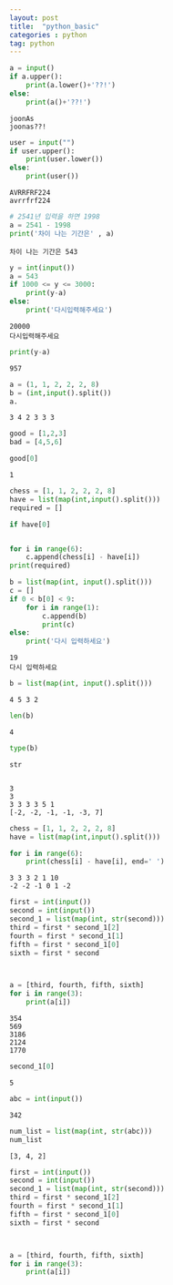 ```yaml
---
layout: post
title:  "python_basic"
categories : python
tag: python
---
```




```python
a = input()
if a.upper():
    print(a.lower()+'??!')
else:
    print(a()+'??!')
```

    joonAs
    joonas??!



```python
user = input("")
if user.upper():
    print(user.lower())
else:
    print(user())
```

    AVRRFRF224
    avrrfrf224



```python
# 2541년 입력을 하면 1998
a = 2541 - 1998
print('차이 나는 기간은' , a)
```

    차이 나는 기간은 543



```python
y = int(input())
a = 543
if 1000 <= y <= 3000:
    print(y-a)
else: 
    print('다시입력해주세요')
```

    20000
    다시입력해주세요



```python
print(y-a)
```

    957



```python
a = (1, 1, 2, 2, 2, 8)
b = (int,input().split())
a.
```

    3 4 2 3 3 3



```python
good = [1,2,3]
bad = [4,5,6]

good[0]
```




    1




```python
chess = [1, 1, 2, 2, 2, 8]
have = list(map(int,input().split()))
required = []

if have[0]


for i in range(6):
    c.append(chess[i] - have[i])
print(required)
```


```python
b = list(map(int, input().split()))
c = []
if 0 < b[0] < 9:
    for i in range(1):
        c.append(b)
        print(c)
else:
    print('다시 입력하세요')
```

    19
    다시 입력하세요



```python
b = list(map(int, input().split()))
```

    4 5 3 2



```python
len(b)
```




    4




```python
type(b)
```




    str




```python

```

    3
    3
    3 3 3 3 5 1
    [-2, -2, -1, -1, -3, 7]



```python
chess = [1, 1, 2, 2, 2, 8]
have = list(map(int,input().split()))

for i in range(6):
    print(chess[i] - have[i], end=' ')
```

    3 3 3 2 1 10
    -2 -2 -1 0 1 -2 


```python
first = int(input())
second = int(input())
second_1 = list(map(int, str(second)))
third = first * second_1[2]
fourth = first * second_1[1]
fifth = first * second_1[0]
sixth = first * second



a = [third, fourth, fifth, sixth]
for i in range(3):
    print(a[i])
```

    354
    569
    3186
    2124
    1770



```python
second_1[0]
```




    5




```python
abc = int(input())
```

    342



```python
num_list = list(map(int, str(abc)))
num_list
```




    [3, 4, 2]




```python
first = int(input())
second = int(input())
second_1 = list(map(int, str(second)))
third = first * second_1[2]
fourth = first * second_1[1]
fifth = first * second_1[0]
sixth = first * second



a = [third, fourth, fifth, sixth]
for i in range(3):
    print(a[i])
```
